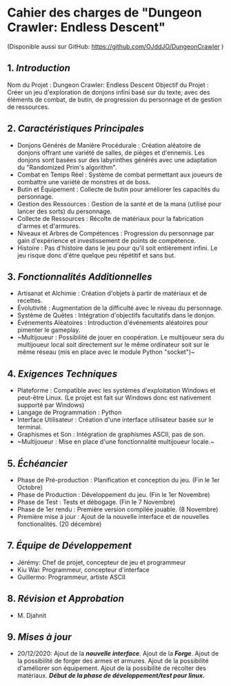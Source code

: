 # Cahier des charges de **"Dungeon Crawler: Endless Descent"**

(Disponible aussi sur GitHub: https://github.com/OJddJO/DungeonCrawler )

## 1. ***Introduction***

Nom du Projet : Dungeon Crawler: Endless Descent
Objectif du Projet : Créer un jeu d'exploration de donjons infini basé sur du texte, avec des éléments de combat, de butin, de progression du personnage et de gestion de ressources.

## 2. ***Caractéristiques Principales***

-   Donjons Générés de Manière Procédurale : Création aléatoire de donjons offrant une variété de salles, de pièges et d'ennemis. 
    Les donjons sont basées sur des labyrinthes générés avec une adaptation du "Randomized Prim's algorithm".
-   Combat en Temps Réel : Système de combat permettant aux joueurs de combattre une variété de monstres et de boss.
-   Butin et Équipement : Collecte de butin pour améliorer les capacités du personnage.
-   Gestion des Ressources : Gestion de la santé et de la mana (utilisé pour lancer des sorts) du personnage.
-   Collecte de Ressources : Récolte de matériaux pour la fabrication d'armes et d'armures.
-   Niveaux et Arbres de Compétences : Progression du personnage par gain d'expérience et investissement de points de compétence.
-   Histoire : Pas d'histoire dans le jeu pour qu'il soit entièrement infini.
    Le jeu risque donc d'être quelque peu répétitif et sans but.

## 3. ***Fonctionnalités Additionnelles***

-   Artisanat et Alchimie : Création d'objets à partir de matériaux et de recettes.
-   Évolutivité : Augmentation de la difficulté avec le niveau du personnage.
-   Système de Quêtes : Intégration d'objectifs facultatifs dans le donjon.
-   Événements Aléatoires : Introduction d'événements aléatoires pour pimenter le gameplay.
-   ~Multijoueur : Possibilité de jouer en coopération.
    Le multijoueur sera du multijoueur local soit directement sur le même ordinateur soit sur le même réseau (mis en place avec le module Python "socket")~

## 4. ***Exigences Techniques***

-   Plateforme : Compatible avec les systèmes d'exploitation Windows et peut-être Linux. (Le projet est fait sur Windows donc est nativement supporté par Windows) 
-   Langage de Programmation : Python
-   Interface Utilisateur : Création d'une interface utilisateur basée sur le terminal.
-   Graphismes et Son : Intégration de graphismes ASCII, pas de son.
-   ~Multijoueur : Mise en place d'une fonctionnalité multijoueur locale.~

## 5. ***Échéancier***

-   Phase de Pré-production : Planification et conception du jeu. (Fin le 1er Octobre)
-   Phase de Production : Développement du jeu. (Fin le 1er Novembre)
-   Phase de Test : Tests et débogage. (Fin le 7 Novembre)
-   Phase de 1er rendu : Première version compilée jouable. (8 Novembre)
-   Première mise à jour : Ajout de la nouvelle interface et de nouvelles fonctionalités. (20 décembre)

## 7. ***Équipe de Développement***

-   Jérémy: Chef de projet, concepteur de jeu et programmeur
-   Kiu Wai: Programmeur, concepteur d'interface
-   Guillermo: Programmeur, artiste ASCII

## 8. ***Révision et Approbation***

-   M. Djahnit

## 9. ***Mises à jour***

-   20/12/2020: Ajout de la ***nouvelle interface***. Ajout de la ***Forge***. Ajout de la possibilité de forger des armes et armures. Ajout de la possibilité d'améliorer son équipement. Ajout de la possibilité de récolter des matériaux. ***Début de la phase de développement/test pour linux.*** 